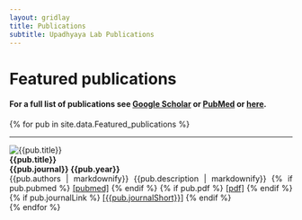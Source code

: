 ```yaml
---
layout: gridlay
title: Publications
subtitle: Upadhyaya Lab Publications
---
```


# **Featured publications**
#### For a full list of publications see <a href="https://scholar.google.com/citations?user=FxHzupAAAAAJ&hl=en&oi=ao">Google Scholar</a> or <a href="https://pubmed.ncbi.nlm.nih.gov/?term=%28Upadhyaya+Arpita%5BAuthor%5D%29&sort=date">PubMed</a> or [here](/pages/Publications_full).

{% for pub in site.data.Featured_publications %}
<hr>
<!-- The paddingtop and margin-top edits allow anchors to link properly. -->
<div id = "{{pub.short}}" class="row" style="padding-top: 60px; margin-top: -60px;">
    <div class="col-sm-3">
    	<img src="{{pub.image}}" alt="{{pub.title}}"><br>
    </div>
    <div class="col-sm-8" style="text-align: justify">
    	<strong>{{pub.title}}</strong> <br>
    	<strong>{{pub.journal}} {{pub.year}}</strong> <br>
    	{{pub.authors | markdownify}}
        {{pub.description | markdownify}}
        {% if pub.pubmed %}
          <a href= "{{pub.pubmed}}">[pubmed]</a>
        {% endif %}
        {% if pub.pdf %}
          <a href= "{{pub.pdf}}">[pdf]</a>
        {% endif %}
        {% if pub.journalLink %}
          <a href= "{{pub.journalLink}}">[{{pub.journalShort}}]</a>
        {% endif %}
    </div>
</div>
{% endfor %}

